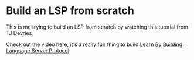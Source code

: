 # Build an LSP from scratch

This is me trying to build an LSP from scratch by watching this tutorial from TJ Devries

Check out the video here, it's a really fun thing to build [Learn By Building: Language Server Protocol](https://www.youtube.com/watch?v=YsdlcQoHqPY)
